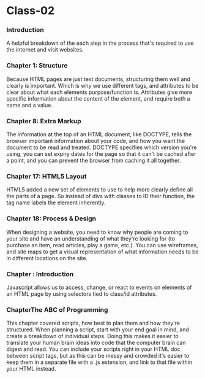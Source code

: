 # Class-02

### Introduction
A helpful breakdown of the each step in the process that's required to use the internet and visit websites.

### Chapter 1: Structure
Because HTML pages are just text documents, structuring them well and clearly is important. Which is why we use different tags, and attributes to be clear about what each elements purpose/function is.
Attributes give more specific information about the content of the element, and require both a name and a value.

### Chapter 8: Extra Markup
The information at the top of an HTML document, like DOCTYPE, tells the browser important information about your code, and how you want the document to be read and treated. DOCTYPE specifies which version you're using, you can set expiry dates for the page so that it can't be cached after a point, and you can prevent the browser from caching it all together.

### Chapter 17: HTML5 Layout
HTML5 added a new set of elements to use to help more clearly define all the parts of a page. So instead of divs with classes to ID their function, the tag name labels the element inherently.

### Chapter 18: Process & Design
When designing a website, you need to know why people are coming to your site and have an understanding of what they're looking for (to purchase an item, read articles, play a game, etc.). You can use wireframes, and site maps to get a visual representation of what information needs to be in different locations on the site.

### Chapter : Introduction
Javascript allows us to access, change, or react to events on elements of an HTML page by using selectors tied to class/id attributes.

### ChapterThe ABC of Programming
This chapter covered scripts, how best to plan them and how they're structured. When planning a script, start with your end goal in mind, and create a breakdown of individual steps. Doing this makes it easier to translate your human brain ideas into code that the computer brain can digest and read.
You can include your scripts right in your HTML doc between script tags, but as this can be messy and crowded it's easier to keep them in a separate file with a .js extension, and link to that file within your HTML instead.